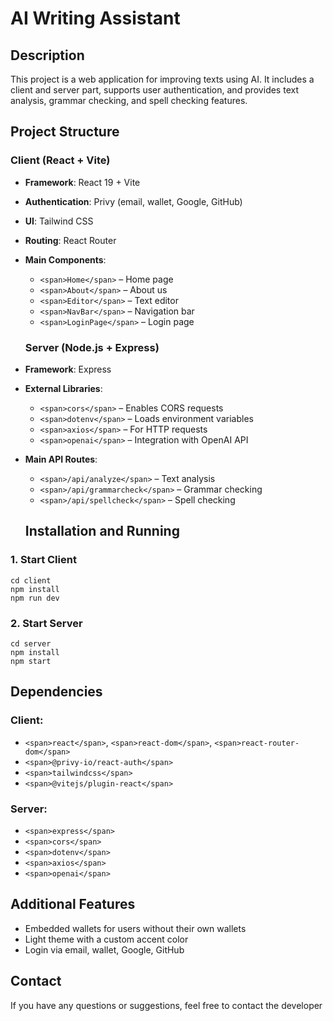 # AI Writing Assistant

## Description

This project is a web application for improving texts using AI. It includes a client and server part, supports user authentication, and provides text analysis, grammar checking, and spell checking features.

## Project Structure

### Client (React + Vite)

- **Framework**: React 19 + Vite
- **Authentication**: Privy (email, wallet, Google, GitHub)
- **UI**: Tailwind CSS
- **Routing**: React Router
- **Main Components**:

  - `<span>Home</span>` – Home page
  - `<span>About</span>` – About us
  - `<span>Editor</span>` – Text editor
  - `<span>NavBar</span>` – Navigation bar
  - `<span>LoginPage</span>` – Login page

  ### Server (Node.js + Express)

* **Framework**: Express
* **External Libraries**:

  - `<span>cors</span>` – Enables CORS requests
  - `<span>dotenv</span>` – Loads environment variables
  - `<span>axios</span>` – For HTTP requests
  - `<span>openai</span>` – Integration with OpenAI API

* **Main API Routes**:

  - `<span>/api/analyze</span>` – Text analysis
  - `<span>/api/grammarcheck</span>` – Grammar checking
  - `<span>/api/spellcheck</span>` – Spell checking

  ## Installation and Running

### 1. Start Client

```
cd client
npm install
npm run dev
```

### 2. Start Server

```
cd server
npm install
npm start
```

## Dependencies

### Client:

- `<span>react</span>`, `<span>react-dom</span>`, `<span>react-router-dom</span>`
- `<span>@privy-io/react-auth</span>`
- `<span>tailwindcss</span>`
- `<span>@vitejs/plugin-react</span>`

### Server:

- `<span>express</span>`
- `<span>cors</span>`
- `<span>dotenv</span>`
- `<span>axios</span>`
- `<span>openai</span>`

## Additional Features

- Embedded wallets for users without their own wallets
- Light theme with a custom accent color
- Login via email, wallet, Google, GitHub

## Contact

If you have any questions or suggestions, feel free to contact the developer
